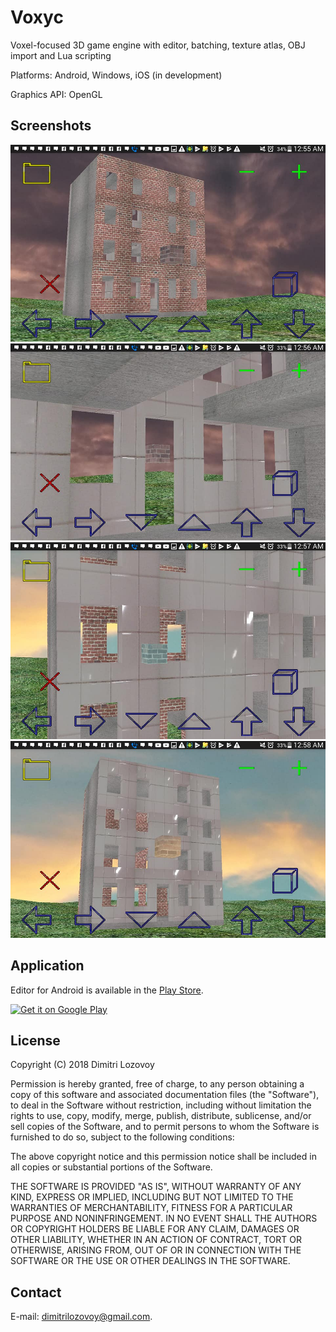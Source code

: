 # Voxyc

Voxel-focused 3D game engine with editor, batching, texture atlas, OBJ import and Lua scripting

Platforms: Android, Windows, iOS (in development)

Graphics API: OpenGL

## Screenshots

<img src="screenshots/building1.jpg">
<img src="screenshots/building2.jpg">
<img src="screenshots/building3.jpg">
<img src="screenshots/building4.jpg">

## Application

Editor for Android is available in the [Play Store](https://play.google.com/store/apps/details?id=com.voxyc.voxyc).

<a href='https://play.google.com/store/apps/details?id=com.voxyc.voxyc'><img alt='Get it on Google Play' width='240' src='https://play.google.com/intl/en_us/badges/images/generic/en_badge_web_generic.png'/></a>

## License

Copyright (C) 2018 Dimitri Lozovoy

Permission is hereby granted, free of charge, to any person obtaining a copy
of this software and associated documentation files (the "Software"), to deal
in the Software without restriction, including without limitation the rights
to use, copy, modify, merge, publish, distribute, sublicense, and/or sell
copies of the Software, and to permit persons to whom the Software is
furnished to do so, subject to the following conditions:

The above copyright notice and this permission notice shall be included in all
copies or substantial portions of the Software.

THE SOFTWARE IS PROVIDED "AS IS", WITHOUT WARRANTY OF ANY KIND, EXPRESS OR
IMPLIED, INCLUDING BUT NOT LIMITED TO THE WARRANTIES OF MERCHANTABILITY,
FITNESS FOR A PARTICULAR PURPOSE AND NONINFRINGEMENT. IN NO EVENT SHALL THE
AUTHORS OR COPYRIGHT HOLDERS BE LIABLE FOR ANY CLAIM, DAMAGES OR OTHER
LIABILITY, WHETHER IN AN ACTION OF CONTRACT, TORT OR OTHERWISE, ARISING FROM,
OUT OF OR IN CONNECTION WITH THE SOFTWARE OR THE USE OR OTHER DEALINGS IN THE
SOFTWARE.

## Contact

E-mail: dimitrilozovoy@gmail.com.
